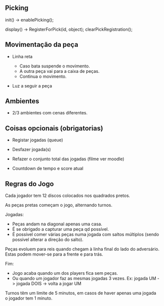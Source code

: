 ## Picking

init() -> enablePicking();

display() -> RegisterForPick(id, object);
clearPickRegistration();

## Movimentação da peça

- Linha reta

  - Caso bata suspende o movimento.
  - A outra peça vai para a caixa de peças.
  - Continua o movimento.

- Luz a seguir a peça

## Ambientes

- 2/3 ambientes com cenas diferentes.

## Coisas opcionais (obrigatorias)

- Registar jogadas (queue)
- Desfazer jogada(s)
- Refazer o conjunto total das jogadas (filme ver moodle)

- Countdown de tempo e score atual

## Regras do Jogo

Cada jogador tem 12 discos colocados nos quadrados pretos.

As peças pretas começam o jogo, alternando turnos.

Jogadas:

- Peças andam na diagonal apenas uma casa.
- É se obrigado a capturar uma peça qd possível.
- É possível comer várias peças numa jogada com saltos múltiplos (sendo possível alterar a direção do salto).

Peças evoluem para reis quando chegam à linha final do lado do adversário.
Estas podem mover-se para a frente e para trás.

Fim:

- Jogo acaba quando um dos players fica sem peças.
- Ou quando um jogador faz as mesmas jogadas 3 vezes. Ex: jogada UM -> jogada DOIS -> volta a jogar UM

Turnos têm um limite de 5 minutos, em casos de haver apenas uma jogada o jogador tem 1 minuto.
